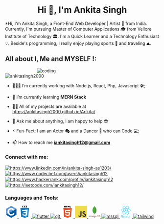 <h1 align="center">Hi 👋, I'm Ankita Singh</h1>
<p>*Hi, I'm Ankita Singh, a Front-End Web Developer | Artist 🚀 from India. Currently, I'm pursuing Master of Computer Applications 🎓 from Vellore Institute of Technology 🏛. I'm a Quick Learner and a Technology Enthusiast 💡. Beside's programming, I really enjoy playing sports 🏈 and traveling ⛰️.

  <h2>All about I, Me and MYSELF !:</h2>

<img align="right" alt="coding" width="400" src="https://www.bgrafio.com/wp-content/uploads/2020/04/Animated-Explainer-Video-Bgrafio.gif">

<p align="left"> <img src="https://komarev.com/ghpvc/?username=ankitasingh2000&label=Profile%20views&color=0e75b6&style=flat" alt="ankitasingh2000" /> </p>

- 👨🏽‍💻 I’m currently working with Node.js, React, Php, Javascript 🛠;

- 🌱 I’m currently learning **MERN Stack**

- 👨‍💻 All of my projects are available at https://ankitasingh2000.github.io/Ankita/
- 💬 Ask me about anything, I am happy to help 😎

- ⚡️ Fun-Fact: I am an Actor 🎭 and a Dancer 💃 who can Code 💻;

- 📫 How to reach me **iankitasingh12@gmail.com**

<h3 align="left">Connect with me:</h3>
<p align="left">
<a href="https://linkedin.com/in/https://www.linkedin.com/in/ankita-singh-as1203/" target="blank"><img align="center" src="https://raw.githubusercontent.com/rahuldkjain/github-profile-readme-generator/master/src/images/icons/Social/linked-in-alt.svg" alt="https://www.linkedin.com/in/ankita-singh-as1203/" height="30" width="40" /></a>
<a href="https://www.codechef.com/users/https://www.codechef.com/users/iankitasingh12" target="blank"><img align="center" src="https://cdn.jsdelivr.net/npm/simple-icons@3.1.0/icons/codechef.svg" alt="https://www.codechef.com/users/iankitasingh12" height="30" width="40" /></a>
<a href="https://www.hackerrank.com/https://www.hackerrank.com/profile/iankitasingh12" target="blank"><img align="center" src="https://raw.githubusercontent.com/rahuldkjain/github-profile-readme-generator/master/src/images/icons/Social/hackerrank.svg" alt="https://www.hackerrank.com/profile/iankitasingh12" height="30" width="40" /></a>
<a href="https://www.leetcode.com/https://leetcode.com/iankitasingh12/" target="blank"><img align="center" src="https://raw.githubusercontent.com/rahuldkjain/github-profile-readme-generator/master/src/images/icons/Social/leet-code.svg" alt="https://leetcode.com/iankitasingh12/" height="30" width="40" /></a>
</p>

<h3 align="left">Languages and Tools:</h3>
<p align="left"> <a href="https://www.cprogramming.com/" target="_blank" rel="noreferrer"> <img src="https://raw.githubusercontent.com/devicons/devicon/master/icons/c/c-original.svg" alt="c" width="40" height="40"/> </a> <a href="https://www.w3schools.com/css/" target="_blank" rel="noreferrer"> <img src="https://raw.githubusercontent.com/devicons/devicon/master/icons/css3/css3-original-wordmark.svg" alt="css3" width="40" height="40"/> </a> <a href="https://flutter.dev" target="_blank" rel="noreferrer"> <img src="https://www.vectorlogo.zone/logos/flutterio/flutterio-icon.svg" alt="flutter" width="40" height="40"/> </a> <a href="https://git-scm.com/" target="_blank" rel="noreferrer"> <img src="https://www.vectorlogo.zone/logos/git-scm/git-scm-icon.svg" alt="git" width="40" height="40"/> </a> <a href="https://www.w3.org/html/" target="_blank" rel="noreferrer"> <img src="https://raw.githubusercontent.com/devicons/devicon/master/icons/html5/html5-original-wordmark.svg" alt="html5" width="40" height="40"/> </a> <a href="https://developer.mozilla.org/en-US/docs/Web/JavaScript" target="_blank" rel="noreferrer"> <img src="https://raw.githubusercontent.com/devicons/devicon/master/icons/javascript/javascript-original.svg" alt="javascript" width="40" height="40"/> </a> <a href="https://www.mongodb.com/" target="_blank" rel="noreferrer"> <img src="https://raw.githubusercontent.com/devicons/devicon/master/icons/mongodb/mongodb-original-wordmark.svg" alt="mongodb" width="40" height="40"/> </a> <a href="https://www.microsoft.com/en-us/sql-server" target="_blank" rel="noreferrer"> <img src="https://www.svgrepo.com/show/303229/microsoft-sql-server-logo.svg" alt="mssql" width="40" height="40"/> </a> <a href="https://reactjs.org/" target="_blank" rel="noreferrer"> <img src="https://raw.githubusercontent.com/devicons/devicon/master/icons/react/react-original-wordmark.svg" alt="react" width="40" height="40"/> </a> <a href="https://tailwindcss.com/" target="_blank" rel="noreferrer"> <img src="https://www.vectorlogo.zone/logos/tailwindcss/tailwindcss-icon.svg" alt="tailwind" width="40" height="40"/> </a> </p>



